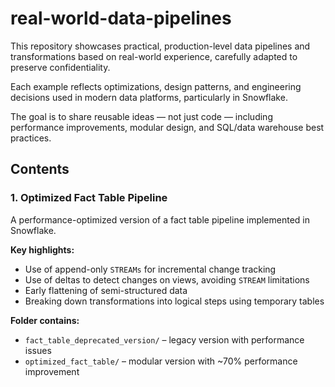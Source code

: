 # real-world-data-pipelines

This repository showcases practical, production-level data pipelines and transformations based on real-world experience, carefully adapted to preserve confidentiality.  

Each example reflects optimizations, design patterns, and engineering decisions used in modern data platforms, particularly in Snowflake.

The goal is to share reusable ideas — not just code — including performance improvements, modular design, and SQL/data warehouse best practices.

## Contents

### 1. Optimized Fact Table Pipeline
A performance-optimized version of a fact table pipeline implemented in Snowflake.

**Key highlights:**
- Use of append-only `STREAMs` for incremental change tracking
- Use of deltas to detect changes on views, avoiding `STREAM` limitations
- Early flattening of semi-structured data
- Breaking down transformations into logical steps using temporary tables

**Folder contains:**
- `fact_table_deprecated_version/` – legacy version with performance issues
- `optimized_fact_table/` – modular version with ~70% performance improvement
